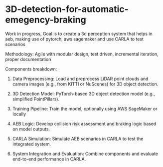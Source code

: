 # 3D-detection-for-automatic-emegency-braking
Work in progress, Goal is to create a 3d perception system that helps in aeb, making use of pytorch, aws sagemaker and use CARLA to test scenarios


Methodology: Agile with modular design, test driven, incremental iteration, proper documentation

Components breakdown:

1. Data Preprocessing: Load and preprocess LiDAR point clouds and camera images (e.g., from KITTI or NuScenes) for 3D object detection.

2. 3D Detection Model: PyTorch-based 3D object detection model (e.g., simplified PointPillars).

3. Training Pipeline: Train the model, optionally using AWS SageMaker or locally

4. AEB Logic: Develop collision risk assessment and braking logic based on model outputs.

5. CARLA Simulation: Simulate AEB scenarios in CARLA to test the integrated system.

6. System Integration and Evaluation: Combine components and evaluate end-to-end performance in CARLA.